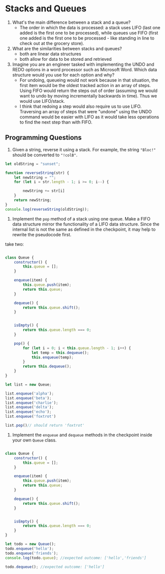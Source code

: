 # Stacks and Queues

1. What's the main difference between a stack and a queue?
    * The order in which the data is processed: a stack uses LIFO (last one added is the first one to be processed), while queues use FIFO (first one added is the first one to be processed - like standing in line to check out at the grocery store).
2. What are the similarities between stacks and queues?
    * both are linear data structures
    * both allow for data to be stored and retrieved
3. Imagine you are an engineer tasked with implementing the UNDO and REDO options in a word processor such as Microsoft Word. Which data structure would you use for each option and why?
    * For undoing, queueing would not work because in that situation, the first item would be the oldest tracked action in an array of steps. Using FIFO would return the steps out of order (assuming we would want to undo by moving incrementally backwards in time). Thus we would use LIFO/stack.
    * I think that redoing a step would also require us to use LIFO. Traversing an array of steps that were "undone" using the UNDO command would be easier with LIFO as it would take less operations to find the next step than with FIFO.

## Programming Questions

1. Given a string, reverse it using a stack. For example, the string `"Bloc!"` should be converted to `"!colB"`.

``` JavaScript
let oldString = "sunset";

function reverseString(str) {
    let newString = "";
    for (let i = str.length - 1; i >= 0; i--) {

        newString += str[i]
    }
    return newString;
}
console.log(reverseString(oldString));
```

1. Implement the `pop` method of a stack using one queue. Make a FIFO data structure mirror the functionality of a LIFO data structure. Since the internal list is not the same as defined in the checkpoint, it may help to rewrite the pseudocode first.

take two:

```JavaScript

class Queue {
    constructor() {
        this.queue = [];
    }

    enqueue(item) {
        this.queue.push(item);
        return this.queue;
    }

    dequeue() {
        return this.queue.shift();
    }


    isEmpty() {
        return this.queue.length === 0;
    }

    pop() {
        for (let i = 0; i < this.queue.length - 1; i++) {
            let temp = this.dequeue();
            this.enqueue(temp);
        }
        return this.dequeue();
    }
}

let list = new Queue;

list.enqueue('alpha');
list.enqueue('beta');
list.enqueue('charlie');
list.enqueue('delta');
list.enqueue('echo');
list.enqueue('foxtrot')

list.pop()// should return 'foxtrot'


```

1. Implement the `enqueue` and `dequeue` methods in the checkpoint inside your own `Queue` class.

```JavaScript

class Queue {
    constructor() {
        this.queue = [];
    }

    enqueue(item) {
        this.queue.push(item);
        return this.queue;
    }

    dequeue() {
        return this.queue.shift();
    }


    isEmpty() {
        return this.queue.length === 0;
    }
}

let todo = new Queue();
todo.enqueue('hello');
todo.enqueue('friends');
console.log(todo.queue); //expected outcome: ['hello','friends']

todo.dequeue(); //expected outcome: ['hello']

```